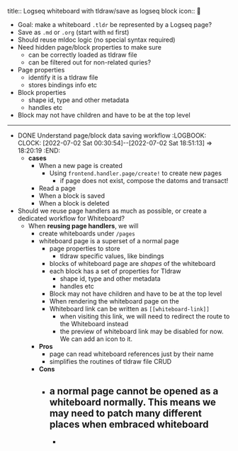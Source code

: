 title:: Logseq whiteboard with tldraw/save as logseq block
icon:: 🤨

- Goal: make a whiteboard `.tldr` be represented by a Logseq page?
- Save as `.md` or `.org` (start with `md` first)
- Should reuse mldoc logic (no special syntax required)
- Need hidden page/block properties to make sure
	- can be correctly loaded as tldraw file
	- can be filtered out for non-related quries?
- Page properties
	- identify it is a tldraw file
	- stores bindings info etc
- Block properties
	- shape id, type and other metadata
	- handles etc
- Block may not have children and have to be at the top level
- ---
- DONE Understand page/block data saving workflow
  :LOGBOOK:
  CLOCK: [2022-07-02 Sat 00:30:54]--[2022-07-02 Sat 18:51:13] =>  18:20:19
  :END:
	- **cases**
		- When a new page is created
			- Using `frontend.handler.page/create!` to create new pages
				- if page does not exist, compose the datoms and transact!
		- Read a page
		- When a block is saved
		- When a block is deleted
- Should we reuse page handlers as much as possible, or create a dedicated workflow for Whiteboard?
	- When **reusing page handlers**, we will
		- create whiteboards under `/pages`
		- whiteboard page is a superset of a normal page
			- page properties to store
				- tldraw specific values, like bindings
			- blocks of whiteboard page are _shapes_ of the whiteboard
			- each block has a set of  properties for Tldraw
				- shape id, type and other metadata
				- handles etc
			- Block may not have children and have to be at the top level
			- When rendering the whiteboard page on the
			- Whiteboard link can be written as `[[whiteboard-link]]`
				- when visiting this link, we will need to redirect the route to the Whiteboard instead
				- the preview of whiteboard link may be disabled for now. We can add an icon to it.
		- **Pros**
			- page can read whiteboard references just by their name
			- simplifies the routines of tldraw file CRUD
		- **Cons**
			- a normal page cannot be opened as a whiteboard normally. This means we may need to patch many different places when embraced whiteboard
				-
				-